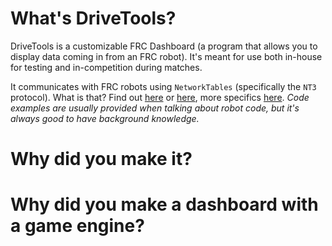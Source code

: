 # What's DriveTools?

DriveTools is a customizable FRC Dashboard (a program that allows you to display data coming in from an FRC robot). It's meant for use both in-house for testing and in-competition during matches.

It communicates with FRC robots using `NetworkTables` (specifically the `NT3` protocol). What is that? Find out [here](https://full-auto-robots.github.io/#dt_net_basics/) or [here](https://docs.wpilib.org/en/stable/docs/software/networktables/networktables-intro.html), more specifics [here](https://docs.wpilib.org/en/stable/docs/software/networktables/index.html). *Code examples are usually provided when talking about robot code, but it's always good to have background knowledge.*

# Why did you make it?

# Why did you make a dashboard with a game engine?